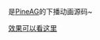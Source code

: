 是[PineAG](https://live.bilibili.com/22777456)的下播动画源码~

[效果可以看这里](https://pineag.github.io/byebye-page/)